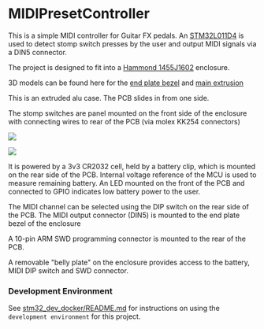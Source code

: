 # MIDIPresetController

This is a simple MIDI controller for Guitar FX pedals. An [STM32L011D4](HW/techdocs/stm32l011d4_datasheet.pdf) is used to detect stomp switch presses by the user and output MIDI signals via a DIN5 connector.

The project is designed to fit into a [Hammond 1455J1602](HW/techdocs/Hammond_1455J1602BK_enclosure.pdf) enclosure. 

3D models can be found here for the [end plate bezel](https://3dviewer.net#model=https://raw.githubusercontent.com/cracked-machine/MIDIPresetController/master/HW/res/3d/1455J1602/J%20Bezel%20Closed.igs) and [main extrusion](https://3dviewer.net#model=https://raw.githubusercontent.com/cracked-machine/MIDIPresetController/master/HW/res/3d/1455J1602/J%20Extrusion%20160mm.igs)

This is an extruded alu case. The PCB slides in from one side.  

The stomp switches are panel mounted on the front side of the enclosure with connecting wires to rear of the PCB (via molex KK254 connectors)

![](https://lucid.app/publicSegments/view/d0263067-ba71-4093-95e3-58d78a0ea74f/image.png)



![](https://lucid.app/publicSegments/view/eafe9af3-4616-4821-b5d2-7ef66f2ba69d/image.png)

It is powered by a 3v3 CR2032 cell, held by a battery clip, which is mounted on the rear side of the PCB. Internal voltage reference of the MCU is used to measure remaining battery. An LED mounted on the front of the PCB and connected to GPIO indicates low battery power to the user.

The MIDI channel can be selected using the DIP switch on the rear side of the PCB.  The MIDI output connector (DIN5) is mounted to the end plate bezel of the enclosure

A 10-pin ARM SWD programming connector is mounted to the rear of the PCB. 

A removable "belly plate" on the enclosure provides access to the battery, MIDI DIP switch and SWD connector.  


### Development Environment

See [stm32_dev_docker/README.md](https://github.com/cracked-machine/stm32_dev_docker) for instructions on using the `development environment` for this project.
